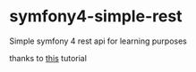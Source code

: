 # symfony4-simple-rest
Simple symfony 4 rest api for learning purposes

thanks to [this](https://dev.to/brpaz/an-introduction-to-symfony--the-foundation-of-modern-php-applications-ehj) tutorial
